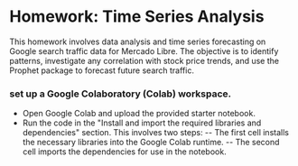 # Homework: Time Series Analysis
This homework involves data analysis and time series forecasting on Google search traffic data for Mercado Libre. The objective is to identify patterns, investigate any correlation with stock price trends, and use the Prophet package to forecast future search traffic.

### set up a Google Colaboratory (Colab) workspace.

- Open Google Colab and upload the provided starter notebook.
- Run the code in the "Install and import the required libraries and dependencies" section. This involves two steps:
-- The first cell installs the necessary libraries into the Google Colab runtime.
-- The second cell imports the dependencies for use in the notebook.
